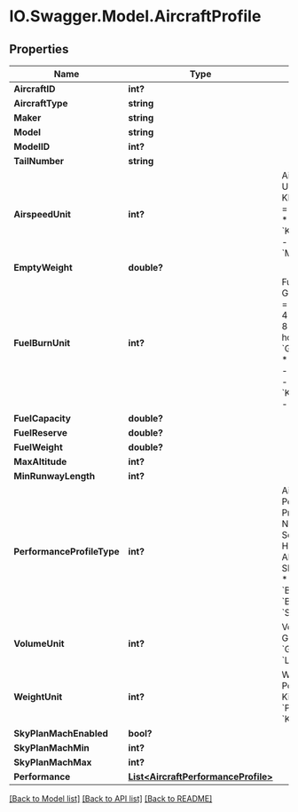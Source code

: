 # IO.Swagger.Model.AircraftProfile
## Properties

Name | Type | Description | Notes
------------ | ------------- | ------------- | -------------
**AircraftID** | **int?** |  | [optional] 
**AircraftType** | **string** |  | [optional] 
**Maker** | **string** |  | [optional] 
**Model** | **string** |  | [optional] 
**ModelID** | **int?** |  | [optional] 
**TailNumber** | **string** |  | [optional] 
**AirspeedUnit** | **int?** | Airspeed units:             0 &#x3D; Unspecified             4 &#x3D; KMH             8 &#x3D; Knots             16 &#x3D; MPH             32 &#x3D; Mach    * &#x60;Unspecified&#x60; -   * &#x60;KMH&#x60; -   * &#x60;Knots&#x60; -   * &#x60;MPH&#x60; -   * &#x60;Mach&#x60; -    | [optional] 
**EmptyWeight** | **double?** |  | [optional] 
**FuelBurnUnit** | **int?** | Fuel burn units:             1 &#x3D; Gallons per hour             2 &#x3D; Pounds per hour             4 &#x3D; Liters per hour             8 &#x3D; Kilograms per hour    * &#x60;GallonsPerHour&#x60; -   * &#x60;PoundsPerHour&#x60; -   * &#x60;LitersPerHour&#x60; -   * &#x60;KilogramsPerHour&#x60; -    | [optional] 
**FuelCapacity** | **double?** |  | [optional] 
**FuelReserve** | **double?** |  | [optional] 
**FuelWeight** | **double?** |  | [optional] 
**MaxAltitude** | **int?** |  | [optional] 
**MinRunwayLength** | **int?** |  | [optional] 
**PerformanceProfileType** | **int?** | Aircraft Performance Profile Types:             0 &#x3D; None             1 &#x3D; By Segment             2 &#x3D; By Hour             4 &#x3D; By Altitude             8 &#x3D; SkyPlan    * &#x60;None&#x60; -   * &#x60;BySegment&#x60; -   * &#x60;ByHour&#x60; -   * &#x60;ByAltitude&#x60; -   * &#x60;SkyPlan&#x60; -    | [optional] 
**VolumeUnit** | **int?** | Volume units:             0 &#x3D; Gallons             1 &#x3D; Liters    * &#x60;Gallons&#x60; -   * &#x60;Liters&#x60; -    | [optional] 
**WeightUnit** | **int?** | Weight units:             0 &#x3D; Pounds             1 &#x3D; Kilograms    * &#x60;Pounds&#x60; -   * &#x60;Kilograms&#x60; -    | [optional] 
**SkyPlanMachEnabled** | **bool?** |  | [optional] 
**SkyPlanMachMin** | **int?** |  | [optional] 
**SkyPlanMachMax** | **int?** |  | [optional] 
**Performance** | [**List&lt;AircraftPerformanceProfile&gt;**](AircraftPerformanceProfile.md) |  | [optional] 

[[Back to Model list]](../README.md#documentation-for-models) [[Back to API list]](../README.md#documentation-for-api-endpoints) [[Back to README]](../README.md)

